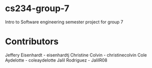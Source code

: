 # cs234-group-7
Intro to Software engineering semester project for group 7

# Contributors
Jeffery Eisenhardt - eisenhardtj
Christine Colvin - christinecolvin
Cole Aydelotte - coleaydelotte
Jalil Rodriguez - JalilR08
